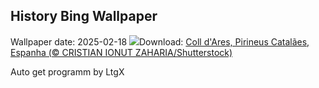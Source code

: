 ## History Bing Wallpaper
Wallpaper date: 2025-02-18
![](https://www.bing.com/th?id=OHR.CatalanPyrenees_PT-BR8374328758_UHD.jpg&w=1000)Download: [Coll d'Ares, Pirineus Catalães, Espanha (© CRISTIAN IONUT ZAHARIA/Shutterstock)](https://www.bing.com/th?id=OHR.CatalanPyrenees_PT-BR8374328758_UHD.jpg)

Auto get programm by LtgX
